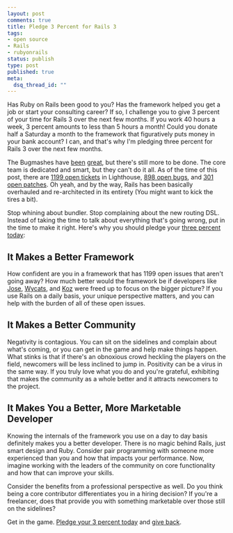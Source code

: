 ```yaml
--- 
layout: post
comments: true
title: Pledge 3 Percent for Rails 3
tags: 
- open source
- Rails
- rubyonrails
status: publish
type: post
published: true
meta: 
  dsq_thread_id: ""
---
```

Has Ruby on Rails been good to you? Has the framework helped you get a job or start your consulting career? If so, I challenge you to give 3 percent of your time for Rails 3 over the next few months. If you work 40 hours a week, 3 percent amounts to less than 5 hours a month! Could you donate half a Saturday a month to the framework that figuratively puts money in your bank account? I can, and that's why I'm pledging three percent for Rails 3 over the next few months.

The Bugmashes have [been](http://railsbridge.org/news_items/8) [great](http://railsbridge.org/news_items/11), but there's still more to be done. The core team is dedicated and smart, but they can't do it all. As of the time of this post, there are [1199 open tickets](https://rails.lighthouseapp.com/projects/8994-ruby-on-rails/tickets?q=state:open&filter=) in Lighthouse, [898 open bugs](https://rails.lighthouseapp.com/projects/8994-ruby-on-rails/tickets/bins/5837), and [301 open patches](https://rails.lighthouseapp.com/projects/8994-ruby-on-rails/tickets/bins/5805). Oh yeah, and by the way, Rails has been basically overhauled and re-architected in its entirety (You might want to kick the tires a bit).

Stop whining about bundler. Stop complaining about the new routing DSL. Instead of taking the time to talk about everything that's going wrong, put in the time to make it right. Here's why you should pledge your [three percent today](http://wiki.github.com/dpickett/3PercentForRails3/):

## It Makes a Better Framework 

How confident are you in a framework that has 1199 open issues that aren't going away? How much better would the framework be if developers like [Jose](http://blog.plataformatec.com.br/), [Wycats](http://yehudakatz.com/), and [Koz](http://www.koziarski.com/) were freed up to focus on the bigger picture? If you use Rails on a daily basis, your unique perspective matters, and you can help with the burden of all of these open issues.

## It Makes a Better Community

Negativity is contagious. You can sit on the sidelines and complain about what's coming, or you can get in the game and help make things happen. What stinks is that if there's an obnoxious crowd heckling the players on the field, newcomers will be less inclined to jump in. Positivity can be a virus in the same way. If you truly love what you do and you're grateful, exhibiting that makes the community as a whole better and it attracts newcomers to the project.

## It Makes You a Better, More Marketable Developer

Knowing the internals of the framework you use on a day to day basis definitely makes you a better developer. There is no magic behind Rails, just smart design and Ruby. Consider pair programming with someone more experienced than you and how that impacts your performance. Now, imagine working with the leaders of the community on core functionality and how that can improve your skills.

Consider the benefits from a professional perspective as well. Do you think being a core contributor differentiates you in a hiring decision? If you're a freelancer, does that provide you with something marketable over those still on the sidelines?

Get in the game. [Pledge your 3 percent today](http://wiki.github.com/dpickett/3PercentForRails3/) and [give back](https://rails.lighthouseapp.com/projects/8994/sending-patches).


